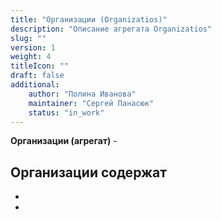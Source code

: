 ```yaml
---
title: "Организации (Organizatios)"
description: "Описание агрегата Organizatios"
slug: ""
version: 1
weight: 4
titleIcon: ""
draft: false
additional:
    author: "Полина Иванова"
    maintainer: "Сергей Панасюк"
    status: "in_work"
---
```


**Организации (агрегат)** - 

## Организации содержат
* 
* 